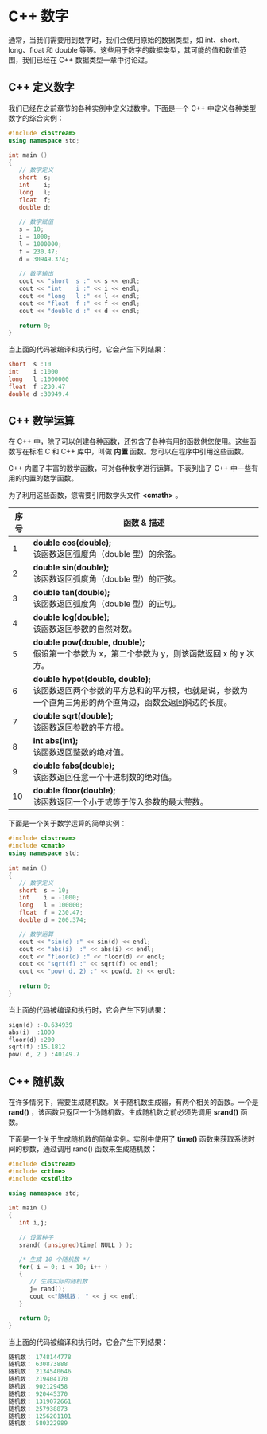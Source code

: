 # C++ 数字

通常，当我们需要用到数字时，我们会使用原始的数据类型，如 int、short、long、float 和 double 等等。这些用于数字的数据类型，其可能的值和数值范围，我们已经在 C++ 数据类型一章中讨论过。

## C++ 定义数字

我们已经在之前章节的各种实例中定义过数字。下面是一个 C++ 中定义各种类型数字的综合实例：

```C++
#include <iostream>
using namespace std;
 
int main ()
{
   // 数字定义
   short  s;
   int    i;
   long   l;
   float  f;
   double d;
   
   // 数字赋值
   s = 10;      
   i = 1000;    
   l = 1000000; 
   f = 230.47;  
   d = 30949.374;
   
   // 数字输出
   cout << "short  s :" << s << endl;
   cout << "int    i :" << i << endl;
   cout << "long   l :" << l << endl;
   cout << "float  f :" << f << endl;
   cout << "double d :" << d << endl;
 
   return 0;
}
```

当上面的代码被编译和执行时，它会产生下列结果：

```C++
short  s :10
int    i :1000
long   l :1000000
float  f :230.47
double d :30949.4
```

## C++ 数学运算

在 C++ 中，除了可以创建各种函数，还包含了各种有用的函数供您使用。这些函数写在标准 C 和 C++ 库中，叫做 **内置** 函数。您可以在程序中引用这些函数。

C++ 内置了丰富的数学函数，可对各种数字进行运算。下表列出了 C++ 中一些有用的内置的数学函数。

为了利用这些函数，您需要引用数学头文件  **&lt;cmath&gt;** 。

| 序号 | 函数 &amp; 描述 |
| ---- | ---- |
| 1 | **double cos(double);**<br/>该函数返回弧度角（double 型）的余弦。 |
| 2 | **double sin(double);**<br/>该函数返回弧度角（double 型）的正弦。 |
| 3 | **double tan(double);**<br/>该函数返回弧度角（double 型）的正切。 |
| 4 | **double log(double);**<br/>该函数返回参数的自然对数。 |
| 5 | **double pow(double, double);**<br/>假设第一个参数为 x，第二个参数为 y，则该函数返回 x 的 y 次方。 |
| 6 | **double hypot(double, double);**<br/>该函数返回两个参数的平方总和的平方根，也就是说，参数为一个直角三角形的两个直角边，函数会返回斜边的长度。 |
| 7 | **double sqrt(double);**<br/>该函数返回参数的平方根。 |
| 8 | **int abs(int);**<br/>该函数返回整数的绝对值。 |
| 9 | **double fabs(double);**<br/>该函数返回任意一个十进制数的绝对值。 |
| 10 | **double floor(double);**<br/>该函数返回一个小于或等于传入参数的最大整数。 |

下面是一个关于数学运算的简单实例：

```C++
#include <iostream>
#include <cmath>
using namespace std;
 
int main ()
{
   // 数字定义
   short  s = 10;
   int    i = -1000;
   long   l = 100000;
   float  f = 230.47;
   double d = 200.374;

   // 数学运算
   cout << "sin(d) :" << sin(d) << endl;
   cout << "abs(i)  :" << abs(i) << endl;
   cout << "floor(d) :" << floor(d) << endl;
   cout << "sqrt(f) :" << sqrt(f) << endl;
   cout << "pow( d, 2) :" << pow(d, 2) << endl;
 
   return 0;
}
```

当上面的代码被编译和执行时，它会产生下列结果：

```C++
sign(d) :-0.634939
abs(i)  :1000
floor(d) :200
sqrt(f) :15.1812
pow( d, 2 ) :40149.7
```

## C++ 随机数

在许多情况下，需要生成随机数。关于随机数生成器，有两个相关的函数。一个是  **rand()** ，该函数只返回一个伪随机数。生成随机数之前必须先调用  **srand()**  函数。

下面是一个关于生成随机数的简单实例。实例中使用了  **time()**  函数来获取系统时间的秒数，通过调用 rand() 函数来生成随机数：

```C++
#include <iostream>
#include <ctime>
#include <cstdlib>

using namespace std;
 
int main ()
{
   int i,j;
 
   // 设置种子
   srand( (unsigned)time( NULL ) );

   /* 生成 10 个随机数 */
   for( i = 0; i < 10; i++ )
   {
      // 生成实际的随机数
      j= rand();
      cout <<"随机数： " << j << endl;
   }

   return 0;
}
```

当上面的代码被编译和执行时，它会产生下列结果：

```C++
随机数： 1748144778
随机数： 630873888
随机数： 2134540646
随机数： 219404170
随机数： 902129458
随机数： 920445370
随机数： 1319072661
随机数： 257938873
随机数： 1256201101
随机数： 580322989
```
